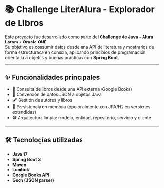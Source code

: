 # 📚 Challenge LiterAlura - Explorador de Libros

Este proyecto fue desarrollado como parte del **Challenge de Java - Alura Latam + Oracle ONE**.  
Su objetivo es consumir datos desde una API de literatura y mostrarlos de forma estructurada en consola, aplicando principios de programación orientada a objetos y buenas prácticas con **Spring Boot**.

---

## ✨ Funcionalidades principales

- 🔎 Consulta de libros desde una API externa (Google Books)
- 🧠 Conversión de datos JSON a objetos Java
- 🖋️ Gestión de autores y libros
- 💾 Persistencia en memoria (opcionalmente con JPA/H2 en versiones extendidas)
- 🛠️ Arquitectura limpia: modelo, entidad, repositorio, servicio y cliente

---

## 🛠️ Tecnologías utilizadas

- **Java 17**
- **Spring Boot 3**
- **Maven**
- **Lombok**
- **Google Books API**
- **Gson (JSON parser)**
